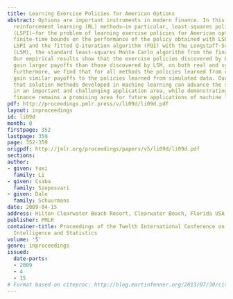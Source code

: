 ```yaml
---
title: Learning Exercise Policies for American Options
abstract: Options are important instruments in modern finance. In this paper, we investigate
  reinforcement learning (RL) methods—in particular, least-squares policy iteration
  (LSPI)—for the problem of learning exercise policies for American options. We develop
  finite-time bounds on the performance of the policy obtained with LSPI and compare
  LSPI and the fitted Q-iteration algorithm (FQI) with the Longstaff-Schwartz method
  (LSM), the standard least-squares Monte Carlo algorithm from the finance community.
  Our empirical results show that the exercise policies discovered by LSPI and FQI
  gain larger payoffs than those discovered by LSM, on both real and synthetic data.
  Furthermore, we find that for all methods the policies learned from real data generally
  gain similar payoffs to the policies learned from simulated data. Our work shows
  that solution methods developed in machine learning can advance the state-of-the-art
  in an important and challenging application area, while demonstrating that computational
  finance remains a promising area for future applications of machine learning methods.
pdf: http://proceedings.pmlr.press/v/li09d/li09d.pdf
layout: inproceedings
id: li09d
month: 0
firstpage: 352
lastpage: 359
page: 352-359
origpdf: http://jmlr.org/proceedings/papers/v5/li09d/li09d.pdf
sections: 
author:
- given: Yuxi
  family: Li
- given: Csaba
  family: Szepesvari
- given: Dale
  family: Schuurmans
date: 2009-04-15
address: Hilton Clearwater Beach Resort, Clearwater Beach, Florida USA
publisher: PMLR
container-title: Proceedings of the Twelth International Conference on Artificial
  Intelligence and Statistics
volume: '5'
genre: inproceedings
issued:
  date-parts:
  - 2009
  - 4
  - 15
# Format based on citeproc: http://blog.martinfenner.org/2013/07/30/citeproc-yaml-for-bibliographies/
---
```

